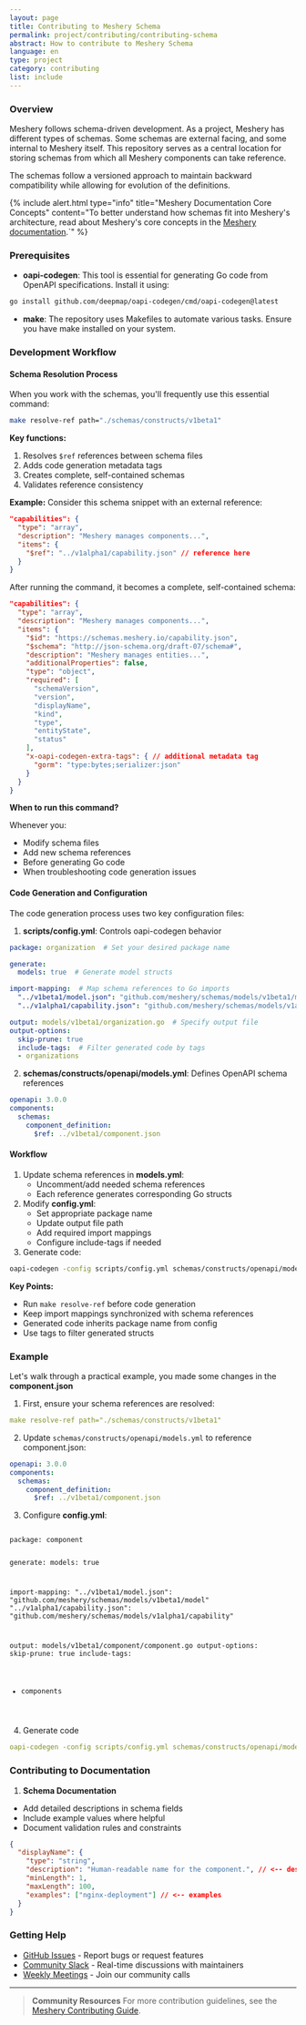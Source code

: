 ```yaml
---
layout: page
title: Contributing to Meshery Schema
permalink: project/contributing/contributing-schema
abstract: How to contribute to Meshery Schema
language: en
type: project
category: contributing
list: include
---
```


### Overview
Meshery follows schema-driven development. As a project, Meshery has different types of schemas. Some schemas are external facing, and some internal to Meshery itself. This repository serves as a central location for storing schemas from which all Meshery components can take reference.

The schemas follow a versioned approach to maintain backward compatibility while allowing for evolution of the definitions.

{% include alert.html type="info" title="Meshery Documentation Core Concepts" content="To better understand how schemas fit into Meshery's architecture, read about Meshery's core concepts in the <a href='https://docs.meshery.io/concepts/logical'>Meshery documentation</a>.`" %}

### Prerequisites
- **oapi-codegen**: This tool is essential for generating Go code from OpenAPI specifications. Install it using:

```bash
go install github.com/deepmap/oapi-codegen/cmd/oapi-codegen@latest
```

- **make**: The repository uses Makefiles to automate various tasks. Ensure you have make installed on your system.

### Development Workflow

#### Schema Resolution Process
When you work with the schemas, you'll frequently use this essential command:

```bash
make resolve-ref path="./schemas/constructs/v1beta1"
```

**Key functions:**
1.  Resolves `$ref` references between schema files
2.  Adds code generation metadata tags
3.  Creates complete, self-contained schemas
4.  Validates reference consistency

**Example:**
Consider this schema snippet with an external reference:

```json
"capabilities": {
  "type": "array",
  "description": "Meshery manages components...",
  "items": {
    "$ref": "../v1alpha1/capability.json" // reference here
  }
}
```

After running the command, it becomes a complete, self-contained schema:

```json
"capabilities": {
  "type": "array",
  "description": "Meshery manages components...",
  "items": {
    "$id": "https://schemas.meshery.io/capability.json",
    "$schema": "http://json-schema.org/draft-07/schema#",
    "description": "Meshery manages entities...",
    "additionalProperties": false,
    "type": "object",
    "required": [
      "schemaVersion",
      "version",
      "displayName",
      "kind",
      "type",
      "entityState",
      "status"
    ],
    "x-oapi-codegen-extra-tags": { // additional metadata tag
      "gorm": "type:bytes;serializer:json"
    }
  }
}
```

**When to run this command?**

Whenever you:
-   Modify schema files
-   Add new schema references
-   Before generating Go code
-   When troubleshooting code generation issues

#### Code Generation and Configuration

The code generation process uses two key configuration files:
1. **scripts/config.yml**: Controls oapi-codegen behavior

```yml
package: organization  # Set your desired package name

generate:
  models: true  # Generate model structs

import-mapping:  # Map schema references to Go imports
  "../v1beta1/model.json": "github.com/meshery/schemas/models/v1beta1/model"
  "../v1alpha1/capability.json": "github.com/meshery/schemas/models/v1alpha1/capability"

output: models/v1beta1/organization.go  # Specify output file
output-options:
  skip-prune: true
  include-tags:  # Filter generated code by tags
  - organizations
```

2. **schemas/constructs/openapi/models.yml**: Defines OpenAPI schema references

```yml
openapi: 3.0.0
components:
  schemas:
    component_definition:
      $ref: ../v1beta1/component.json
```

#### Workflow

1.  Update schema references in **models.yml**:
    -   Uncomment/add needed schema references
    -   Each reference generates corresponding Go structs
2.  Modify **config.yml**:
    -   Set appropriate package name
    -   Update output file path
    -   Add required import mappings
    -   Configure include-tags if needed
3. Generate code:

```bash
oapi-codegen -config scripts/config.yml schemas/constructs/openapi/models.yml
```

**Key Points:**
-   Run `make resolve-ref` before code generation
-   Keep import mappings synchronized with schema references
-   Generated code inherits package name from config
-   Use tags to filter generated structs

### Example

Let's walk through a practical example, you made some changes in the **component.json**
1. First, ensure your schema references are resolved:

```yml
make resolve-ref path="./schemas/constructs/v1beta1"
```

2. Update `schemas/constructs/openapi/models.yml` to reference component.json:

```yml
openapi: 3.0.0
components:
  schemas:
    component_definition:
      $ref: ../v1beta1/component.json
```

3. Configure **config.yml**:

<code>
package: component

generate:
  models: true

import-mapping:
  "../v1beta1/model.json": "github.com/meshery/schemas/models/v1beta1/model"
  "../v1alpha1/capability.json": "github.com/meshery/schemas/models/v1alpha1/capability"

output: models/v1beta1/component/component.go
output-options:
  skip-prune: true
  include-tags:
  - components
</code>

4. Generate code

```yml
oapi-codegen -config scripts/config.yml schemas/constructs/openapi/models.yml
```

### Contributing to Documentation

1. **Schema Documentation**
-   Add detailed descriptions in schema fields
-   Include example values where helpful
-   Document validation rules and constraints

```json
{
  "displayName": {
    "type": "string",
    "description": "Human-readable name for the component.", // <-- description here
    "minLength": 1,
    "maxLength": 100,
    "examples": ["nginx-deployment"] // <-- examples
  }
}
```

### Getting Help

- [GitHub Issues](https://github.com/meshery/schemas/issues) - Report bugs or request features
- [Community Slack](https://slack.layer5.io) - Real-time discussions with maintainers
- [Weekly Meetings](https://layer5.io/community/calendar) - Join our community calls

---
> **Community Resources**
> For more contribution guidelines, see the [Meshery Contributing Guide](https://github.com/meshery/meshery/blob/master/CONTRIBUTING.md).
